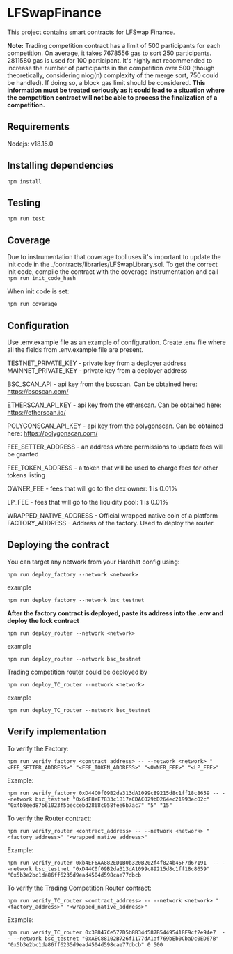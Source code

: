 # LFSwapFinance

This project contains smart contracts for LFSwap Finance.

**Note:** Trading competition contract has a limit of 500 participants for each competition.
On average, it takes 7678556 gas to sort 250 participants. 2811580 gas is used for 100 participant. 
It's highly not recommended to increase the number of participants in the competition over 500 
(though theoretically, considering nlog(n) complexity of the merge sort, 750 could be handled). 
If doing so, a block gas limit should be considered.
**This information must be treated seriously as it could lead to a situation where the competition contract will not be able to process the finalization of a competition.**

## Requirements
Nodejs: v18.15.0

## Installing dependencies

```npm install```

## Testing 
```npm run test```

## Coverage
Due to instrumentation that coverage tool uses it's important to update the init code in the ./contracts/libraries/LFSwapLibrary.sol. 
To get the correct init code, compile the contract with the coverage instrumentation and call ```npm run init_code_hash```

When init code is set:
```
npm run coverage 
```

## Configuration
Use .env.example file as an example of configuration.
Create .env file where all the fields from .env.example file are present.  

TESTNET_PRIVATE_KEY - private key from a deployer address 
MAINNET_PRIVATE_KEY - private key from a deployer address

BSC_SCAN_API - api key from the bscscan. Can be obtained here: https://bscscan.com/

ETHERSCAN_API_KEY - api key from the etherscan. Can be obtained here: https://etherscan.io/

POLYGONSCAN_API_KEY - api key from the polygonscan. Can be obtained here: https://polygonscan.com/

FEE_SETTER_ADDRESS - an address where permissions to update fees will be granted

FEE_TOKEN_ADDRESS - a token that will be used to charge fees for other tokens listing

OWNER_FEE - fees that will go to the dex owner: 1 is 0.01%

LP_FEE - fees that will go to the liquidity pool: 1 is 0.01%

WRAPPED_NATIVE_ADDRESS - Official wrapped native coin of a platform
FACTORY_ADDRESS - Address of the factory. Used to deploy the router.

## Deploying the contract

You can target any network from your Hardhat config using:

```
npm run deploy_factory --network <network>
```
example
```
npm run deploy_factory --network bsc_testnet
```
<b>After the factory contract is deployed, paste its address into the .env and deploy the lock contract</b>

```
npm run deploy_router --network <network>
```
example
```
npm run deploy_router --network bsc_testnet
```

Trading competition router could be deployed by
```
npm run deploy_TC_router --network <network>
```
example
```
npm run deploy_TC_router --network bsc_testnet
```

## Verify implementation
To verify the Factory:
```
npm run verify_factory <contract_address> -- --network <network> "<FEE_SETTER_ADDRESS>" "<FEE_TOKEN_ADDRESS>" "<OWNER_FEE>" "<LP_FEE>"
```
Example:
```
npm run verify_factory 0xD44C0f09B2da313dA1099c89215d8c1ff18c8659 -- --network bsc_testnet "0x6dF8eE7833c1B17aCDAC029bD264ec21993ec02c" "0x4b8eed87b61023f5beccebd2868c058fee6b7ac7" "5" "15"
```

To verify the Router contract:
```
npm run verify_router <contract_address> -- --network <network> "<factory_address>" "<wrapped_native_address>"
```
Example:
```
npm run verify_router 0xb4EF6AA882ED1B0b320B202f4f824b45F7d67191  -- --network bsc_testnet "0xD44C0f09B2da313dA1099c89215d8c1ff18c8659" "0x5b3e2bc1da86ff6235d9ead4504d598cae77dbcb
```

To verify the Trading Competition Router contract:
```
npm run verify_TC_router <contract_address> -- --network <network> "<factory_address>" "<wrapped_native_address>"
```
Example:
```
npm run verify_TC_router 0x3B847Ce572D5b8B34d587B54495418F9cf2e94e7  -- --network bsc_testnet "0xAEC88102B726f1177dA1af769bEb0CbaDc0ED67B" "0x5b3e2bc1da86ff6235d9ead4504d598cae77dbcb" 0 500
```
